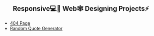 <h2 align="center">
	Responsive💻📱 Web🕸 Designing Projects⚡
</h2>

* [404 Page](https://abhiramready.github.io/Responsive-Web/404-not-found-master/index.html)
* [Random Quote Generator](https://codepen.io/abhiram_reddy/full/MWwbQMV)

